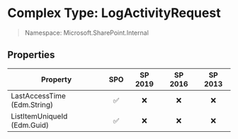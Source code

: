 # Complex Type: LogActivityRequest

> Namespace: Microsoft.SharePoint.Internal

## Properties

Property | SPO | SP 2019 | SP 2016 | SP 2013
----------|:---:|:-------:|:-------:|:-------:
LastAccessTime (Edm.String) | ✅ | ❌ | ❌ | ❌
ListItemUniqueId (Edm.Guid) | ✅ | ❌ | ❌ | ❌